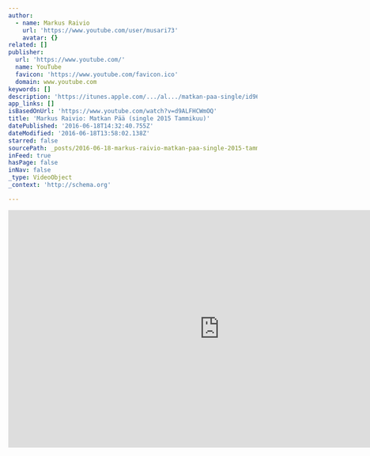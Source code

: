 ```yaml
---
author:
  - name: Markus Raivio
    url: 'https://www.youtube.com/user/musari73'
    avatar: {}
related: []
publisher:
  url: 'https://www.youtube.com/'
  name: YouTube
  favicon: 'https://www.youtube.com/favicon.ico'
  domain: www.youtube.com
keywords: []
description: 'https://itunes.apple.com/.../al.../matkan-paa-single/id964027499'
app_links: []
isBasedOnUrl: 'https://www.youtube.com/watch?v=d9ALFHCWmOQ'
title: 'Markus Raivio: Matkan Pää (single 2015 Tammikuu)'
datePublished: '2016-06-18T14:32:40.755Z'
dateModified: '2016-06-18T13:58:02.138Z'
starred: false
sourcePath: _posts/2016-06-18-markus-raivio-matkan-paa-single-2015-tammikuu.md
inFeed: true
hasPage: false
inNav: false
_type: VideoObject
_context: 'http://schema.org'

---
```

<iframe src="https://cdn.embedly.com/widgets/media.html?src=https%3A%2F%2Fwww.youtube.com%2Fembed%2Fd9ALFHCWmOQ%3Ffeature%3Doembed&amp;url=http%3A%2F%2Fwww.youtube.com%2Fwatch%3Fv%3Dd9ALFHCWmOQ&amp;image=https%3A%2F%2Fi.ytimg.com%2Fvi%2Fd9ALFHCWmOQ%2Fhqdefault.jpg&amp;key=b7d04c9b404c499eba89ee7072e1c4f7&amp;type=text%2Fhtml&amp;schema=youtube" width="854" height="480" scrolling="no" frameborder="0" allowfullscreen="" style=""></iframe>